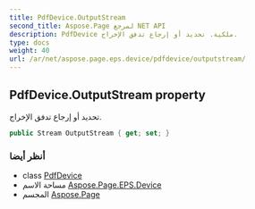 ```yaml
---
title: PdfDevice.OutputStream
second_title: Aspose.Page لمرجع NET API
description: PdfDevice ملكية. تحديد أو إرجاع تدفق الإخراج.
type: docs
weight: 40
url: /ar/net/aspose.page.eps.device/pdfdevice/outputstream/
---
```

## PdfDevice.OutputStream property

تحديد أو إرجاع تدفق الإخراج.

```csharp
public Stream OutputStream { get; set; }
```

### أنظر أيضا

* class [PdfDevice](../)
* مساحة الاسم [Aspose.Page.EPS.Device](../../pdfdevice/)
* المجسم [Aspose.Page](../../../)


